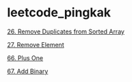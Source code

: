# leetcode_pingkak

[26. Remove Duplicates from Sorted Array](https://github.com/WasabiPingKak/leetcode_pingkak/blob/main/Problems/26%20-%20Remove%20Duplicates%20from%20Sorted%20Array.md)

[27. Remove Element](https://github.com/WasabiPingKak/leetcode_pingkak/blob/main/Problems/27%20-%20Remove%20Element.md)

[66. Plus One](https://github.com/WasabiPingKak/leetcode_pingkak/blob/main/Problems/66%20-%20Plus%20One.md)

[67. Add Binary](https://github.com/WasabiPingKak/leetcode_pingkak/blob/main/Problems/67%20-%20Add%20Binary.md)

